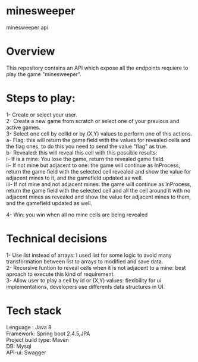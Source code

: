 # minesweeper
minesweeper api

# Overview
This repository contains an API which expose all the endpoints requiere to play the game "minesweeper".

# Steps to play:
1- Create or select your user.<br />
2- Create a new game from scratch or select one of your previous and active games.<br />
3- Select one cell by cellId or by (X,Y) values to perform one of this actions.<br />
  a- Flag: this will return the game field with the values for revealed cells and the flag ones, to do this you need to send the value "flag" as true.<br />
  b- Revealed: this will reveal this cell with this possible results: <br />
    i- If is a mine: You lose the game, return the revealed game field.<br />
    ii- If not mine but adjacent to one: the game will continue as InProcess, return the game field with the selected cell revealed and show the value for adjacent mines to it, and the gamefield updated as well.<br />
    iii- If not mine and not adjacent mines: the game will continue as InProcess, return the game field with the selected cell and all the cell around it with no adjacent mines as  revealed  and show the value for adjacent mines to them, and the gamefield updated as well.<br />
    
4- Win: you win when all no mine cells are being revealed <br />

# Technical decisions
1- Use list instead of arrays: I used list for some logic to avoid many transformation between list to arrays to modified and save data.<br />
2- Recursive funtion to reveal cells when it is not adjacent to a mine: best aproach to execute this kind of requirement.<br />
3- Allow user to play a cell by id or (X,Y) values: flexibility for ui implementations, developers use differents data structures in UI.<br />

# Tech stack
Lenguage : Java 8<br />
Framework: Spring boot 2.4.5,JPA<br /> 
Project build type: Maven<br />
DB: Mysql<br />
API-ui: Swagger<br />

